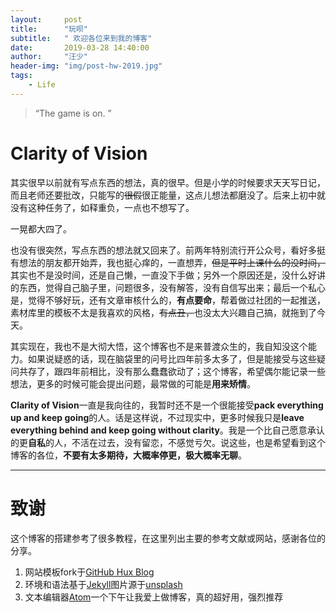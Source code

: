 ```yaml
---
layout:     post
title:      "玩呗"
subtitle:   " 欢迎各位来到我的博客"
date:       2019-03-28 14:40:00
author:     "汪少"
header-img: "img/post-hw-2019.jpg"
tags:
    - Life
---
```


> “The game is on. ”

# Clarity of Vision

其实很早以前就有写点东西的想法，真的很早。但是小学的时候要求天天写日记，而且老师还要批改，只能写的~~很假~~很正能量，这点儿想法都磨没了。后来上初中就没有这种任务了，如释重负，一点也不想写了。  

一晃都大四了。  

也没有很突然，写点东西的想法就又回来了。前两年特别流行开公众号，看好多挺有想法的朋友都开始弄，我也挺心痒的，一直想弄，~~但是平时上课什么的没时间，~~其实也不是没时间，还是自己懒，一直没下手做；另外一个原因还是，没什么好讲的东西，觉得自己脑子里，问题很多，没有解答，没有自信写出来；最后一个私心是，觉得不够好玩，还有文章审核什么的，**有点要命**，帮着做过社团的一起推送，素材库里的模板不太是我喜欢的风格，~~有点丑，~~也没太大兴趣自己搞，就拖到了今天。

其实现在，我也不是大彻大悟，这个博客也不是来普渡众生的，我自知没这个能力。如果说疑惑的话，现在脑袋里的问号比四年前多太多了，但是能接受与这些疑问共存了，跟四年前相比，没有那么蠢蠢欲动了；这个博客，希望偶尔能记录一些想法，更多的时候可能会提出问题，最常做的可能是**用来矫情**。  

**Clarity of Vision**一直是我向往的，我暂时还不是一个很能接受**pack everything up and keep going**的人。话是这样说，不过现实中，更多时候我只是**leave everything behind and keep going without clarity**。我是一个比自己愿意承认的更**自私**的人，不活在过去，没有留恋，不感觉亏欠。说这些，也是希望看到这个博客的各位，**不要有太多期待，大概率停更，极大概率无聊**。

---


# 致谢

这个博客的搭建参考了很多教程，在这里列出主要的参考文献或网站，感谢各位的分享。  
1. 网站模板fork于[GitHub Hux Blog](https://github.com/Huxpro/huxpro.github.io#environment)  
2. 环境和语法基于[Jekyll](https://jekyllrb.com/)图片源于[unsplash](https://unsplash.com/)  
3. 文本编辑器[Atom](https://atom.io/)一个下午让我爱上做博客，真的超好用，强烈推荐
